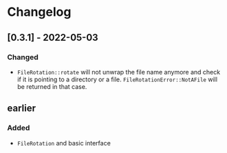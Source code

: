 # Changelog

## [0.3.1] - 2022-05-03
### Changed
- `FileRotation::rotate` will not unwrap the file name anymore and check if it is pointing to a directory or a file. `FileRotationError::NotAFile` will be returned in that case.

## earlier
### Added
- `FileRotation` and basic interface
